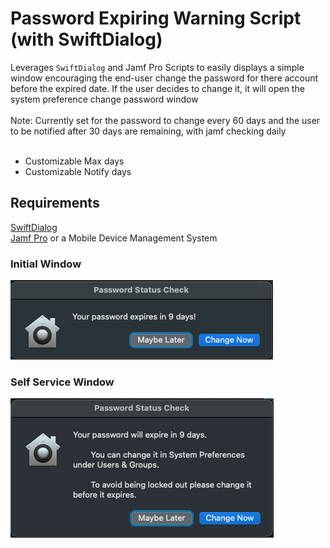 # Password Expiring Warning Script (with SwiftDialog)

Leverages `SwiftDialog` and Jamf Pro Scripts to easily displays a simple window encouraging the end-user change the password for there account before the expired date. If the user decides to change it, it will open the system preference change password window
<br />
<br />
Note: Currently set for the password to change every 60 days and the user to be notified after 30 days are remaining, with jamf checking daily
<br />
<br />
- Customizable Max days
- Customizable Notify days

## Requirements 
[SwiftDialog](https://github.com/swiftDialog/swiftDialog)
<br />
[Jamf Pro](https://www.jamf.com/) or a Mobile Device Management System
<br />



### Initial Window
<img src="https://github.com/cocopuff2u/Jamf-Scripts/blob/e180c6ff51823ef44a81a8d22f471d1d95888035/Password%20Expiring%20Warning/images/firstwindow.png">


### Self Service Window
<img src="https://github.com/cocopuff2u/Jamf-Scripts/blob/9bb2ea4cc5f0a96f64a3c8e837a33aa357551718/Password%20Expiring%20Warning/images/selfservicewindow.png">
